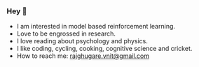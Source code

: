 ### Hey 👋
- I am interested in model based reinforcement learning.
- Love to be engrossed in research.
- I love reading about psychology and physics.
- I like coding, cycling, cooking, cognitive science and cricket.
- How to reach me: rajghugare.vnit@gmail.com
